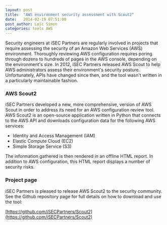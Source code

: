 ```yaml
---
layout: post
title:  "AWS environment security assessment with Scout2"
date:   2014-02-19 07:51:00
post_author: Loïc Simon
categories: tools AWS
---
```



Security engineers at iSEC Partners are regularly involved in projects that
require assessing the security of an Amazon Web Services (AWS) environment.
Thoroughly reviewing AWS configuration requires poring through dozens to
hundreds of pages in the AWS console, depending on the environment's size. In
2012, iSEC Partners released AWS Scout to help AWS administrators assess their
environment's security posture. Unfortunately, APIs have changed since then,
and the tool wasn't written in a particularly maintainable fashion.

### AWS Scout2

iSEC Partners developed a new, more comprehensive, version of AWS Scout in order
to address its need for an AWS configuration review tool. AWS Scout2 is an
open-source application written in Python that connects to the AWS API and
downloads configuration data for the following AWS services:

* Identity and Access Management (IAM)
* Elastic Compute Cloud (EC2)
* Simple Storage Service (S3)

The information gathered is then rendered in an offline HTML report. In
addition to AWS configuration, this HTML report displays a number of security
risks.

### Project page

iSEC Partners is pleased to release AWS Scout2 to the security community. See
the Github repository page for full details on how to download and use the tool:

[https://github.com/iSECPartners/Scout2](https://github.com/iSECPartners/Scout2)
